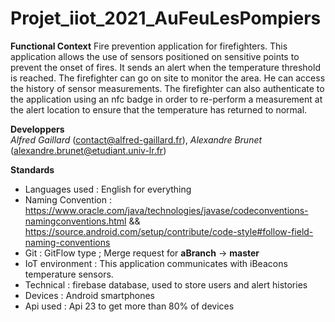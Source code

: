 # Projet_iiot_2021_AuFeuLesPompiers

**Functional Context**
Fire prevention application for firefighters. 
This application allows the use of sensors positioned on sensitive points to prevent the onset of fires.
It sends an alert when the temperature threshold is reached. The firefighter can go on site to monitor the area. He can access the history of sensor measurements. The firefighter can also authenticate to the application using an nfc badge in order to re-perform a measurement at the alert location to ensure that the temperature has returned to normal.

**Developpers**  
_Alfred Gaillard_ (contact@alfred-gaillard.fr), _Alexandre Brunet_ (alexandre.brunet@etudiant.univ-lr.fr) 

**Standards** 
- Languages used : English for everything
- Naming Convention : https://www.oracle.com/java/technologies/javase/codeconventions-namingconventions.html && https://source.android.com/setup/contribute/code-style#follow-field-naming-conventions
- Git : GitFlow type ; Merge request for **aBranch** -> **master**
- IoT environment : This application communicates with iBeacons temperature sensors.
- Technical : firebase database, used to store users and alert histories
- Devices : Android smartphones
- Api used : Api 23 to get more than 80% of devices
